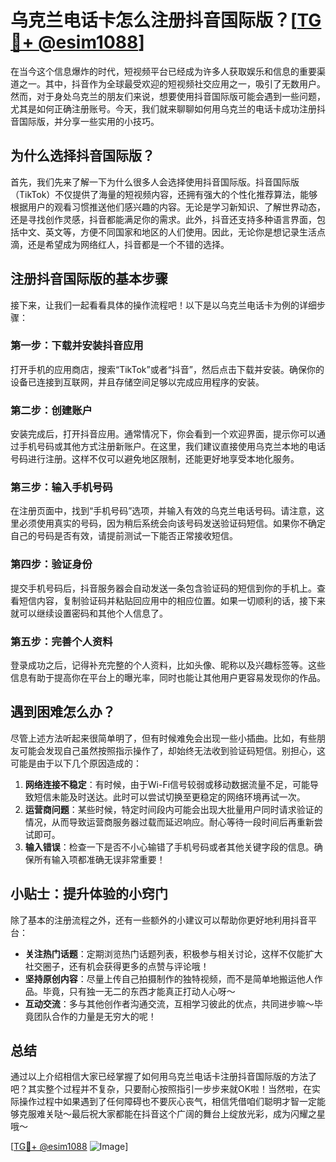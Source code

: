 # 乌克兰电话卡怎么注册抖音国际版？[[TG💪+ @esim1088](https://t.me/s/esim1088)]

在当今这个信息爆炸的时代，短视频平台已经成为许多人获取娱乐和信息的重要渠道之一。其中，抖音作为全球最受欢迎的短视频社交应用之一，吸引了无数用户。然而，对于身处乌克兰的朋友们来说，想要使用抖音国际版可能会遇到一些问题，尤其是如何正确注册账号。今天，我们就来聊聊如何用乌克兰的电话卡成功注册抖音国际版，并分享一些实用的小技巧。

## 为什么选择抖音国际版？

首先，我们先来了解一下为什么很多人会选择使用抖音国际版。抖音国际版（TikTok）不仅提供了海量的短视频内容，还拥有强大的个性化推荐算法，能够根据用户的观看习惯推送他们感兴趣的内容。无论是学习新知识、了解世界动态，还是寻找创作灵感，抖音都能满足你的需求。此外，抖音还支持多种语言界面，包括中文、英文等，方便不同国家和地区的人们使用。因此，无论你是想记录生活点滴，还是希望成为网络红人，抖音都是一个不错的选择。

## 注册抖音国际版的基本步骤

接下来，让我们一起看看具体的操作流程吧！以下是以乌克兰电话卡为例的详细步骤：

### 第一步：下载并安装抖音应用

打开手机的应用商店，搜索“TikTok”或者“抖音”，然后点击下载并安装。确保你的设备已连接到互联网，并且存储空间足够以完成应用程序的安装。

### 第二步：创建账户

安装完成后，打开抖音应用。通常情况下，你会看到一个欢迎界面，提示你可以通过手机号码或其他方式注册新账户。在这里，我们建议直接使用乌克兰本地的电话号码进行注册。这样不仅可以避免地区限制，还能更好地享受本地化服务。

### 第三步：输入手机号码

在注册页面中，找到“手机号码”选项，并输入有效的乌克兰电话号码。请注意，这里必须使用真实的号码，因为稍后系统会向该号码发送验证码短信。如果你不确定自己的号码是否有效，请提前测试一下能否正常接收短信。

### 第四步：验证身份

提交手机号码后，抖音服务器会自动发送一条包含验证码的短信到你的手机上。查看短信内容，复制验证码并粘贴回应用中的相应位置。如果一切顺利的话，接下来就可以继续设置密码和其他个人信息了。

### 第五步：完善个人资料

登录成功之后，记得补充完整的个人资料，比如头像、昵称以及兴趣标签等。这些信息有助于提高你在平台上的曝光率，同时也能让其他用户更容易发现你的作品。

## 遇到困难怎么办？

尽管上述方法听起来很简单明了，但有时候难免会出现一些小插曲。比如，有些朋友可能会发现自己虽然按照指示操作了，却始终无法收到验证码短信。别担心，这可能是由于以下几个原因造成的：

1. **网络连接不稳定**：有时候，由于Wi-Fi信号较弱或移动数据流量不足，可能导致短信未能及时送达。此时可以尝试切换至更稳定的网络环境再试一次。
2. **运营商问题**：某些时候，特定时间段内可能会出现大批量用户同时请求验证的情况，从而导致运营商服务器过载而延迟响应。耐心等待一段时间后再重新尝试即可。
3. **输入错误**：检查一下是否不小心输错了手机号码或者其他关键字段的信息。确保所有输入项都准确无误非常重要！

## 小贴士：提升体验的小窍门

除了基本的注册流程之外，还有一些额外的小建议可以帮助你更好地利用抖音平台：

- **关注热门话题**：定期浏览热门话题列表，积极参与相关讨论，这样不仅能扩大社交圈子，还有机会获得更多的点赞与评论哦！
- **坚持原创内容**：尽量上传自己拍摄制作的独特视频，而不是简单地搬运他人作品。毕竟，只有独一无二的东西才能真正打动人心呀～
- **互动交流**：多与其他创作者沟通交流，互相学习彼此的优点，共同进步嘛～毕竟团队合作的力量是无穷大的呢！

## 总结

通过以上介绍相信大家已经掌握了如何用乌克兰电话卡注册抖音国际版的方法了吧？其实整个过程并不复杂，只要耐心按照指引一步步来就OK啦！当然啦，在实际操作过程中如果遇到了任何障碍也不要灰心丧气，相信凭借咱们聪明才智一定能够克服难关哒～最后祝大家都能在抖音这个广阔的舞台上绽放光彩，成为闪耀之星哦～

[[TG💪+ @esim1088](https://t.me/s/esim1088) ![Image](https://i.postimg.cc/4NQfJmqS/Snipaste-2025-05-13-00-14-12.png)]